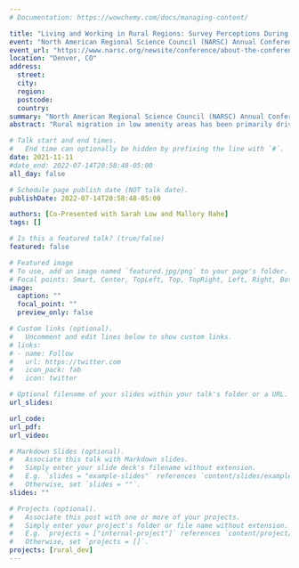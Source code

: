 ```yaml
---
# Documentation: https://wowchemy.com/docs/managing-content/

title: "Living and Working in Rural Regions: Survey Perceptions During the COVID Pandemic"
event: "North American Regional Science Council (NARSC) Annual Conference"
event_url: "https://www.narsc.org/newsite/conference/about-the-conference/"
location: "Denver, CO"
address:
  street:
  city:
  region:
  postcode:
  country:
summary: "North American Regional Science Council (NARSC) Annual Conference"
abstract: "Rural migration in low amenity areas has been primarily driven by attachments to place and family ties that supersede economic opportunities. Therefore, return migrants may represent not only the most likely migrant to some rural areas but also important contributors to social and economic vitality in the community. COVID-19’s restrictions on travel and possible permanent increases in teleworking encouraged some rural regions to think about proactively attracting residents. Yet COVID has also heightened awareness of the importance of broadband, food security and healthcare capacity which presents both challenges and opportunities for rural areas. Our study investigates community preferences and policy implications across an 18-county region in northwest Missouri that has faced population decline since 1990. In cooperation with a local leadership team, we surveyed high school graduates and current community members from July-September in 2020. Consistent with previous rural migration research, we find low amenity areas are most desirable to people with existing family ties. COVID-19 has not made rural areas more attractive to natives who have left Northwest Missouri, and it has had less impact on younger people’s perceptions about where to live. However, COVID-19 did increase the desire to live in a rural area and closer to family among returners. Low amenity rural regions should pursue policies that support families and youth organizations; communities should also deliberately engage in-migrants to improve their feelings of belonging and target leavers as a viable population growth strategy."

# Talk start and end times.
#   End time can optionally be hidden by prefixing the line with `#`.
date: 2021-11-11
#date_end: 2022-07-14T20:58:48-05:00
all_day: false

# Schedule page publish date (NOT talk date).
publishDate: 2022-07-14T20:58:48-05:00

authors: [Co-Presented with Sarah Low and Mallory Rahe]
tags: []

# Is this a featured talk? (true/false)
featured: false

# Featured image
# To use, add an image named `featured.jpg/png` to your page's folder.
# Focal points: Smart, Center, TopLeft, Top, TopRight, Left, Right, BottomLeft, Bottom, BottomRight.
image:
  caption: ""
  focal_point: ""
  preview_only: false

# Custom links (optional).
#   Uncomment and edit lines below to show custom links.
# links:
# - name: Follow
#   url: https://twitter.com
#   icon_pack: fab
#   icon: twitter

# Optional filename of your slides within your talk's folder or a URL.
url_slides:

url_code:
url_pdf:
url_video:

# Markdown Slides (optional).
#   Associate this talk with Markdown slides.
#   Simply enter your slide deck's filename without extension.
#   E.g. `slides = "example-slides"` references `content/slides/example-slides.md`.
#   Otherwise, set `slides = ""`.
slides: ""

# Projects (optional).
#   Associate this post with one or more of your projects.
#   Simply enter your project's folder or file name without extension.
#   E.g. `projects = ["internal-project"]` references `content/project/deep-learning/index.md`.
#   Otherwise, set `projects = []`.
projects: [rural_dev]
---
```

